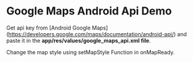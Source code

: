 # Google Maps Android Api Demo

Get api key from [Android Google Maps] (https://developers.google.com/maps/documentation/android-api/) and paste it in the <b>app/res/values/google_maps_api.xml file</b>.

Change the map style using setMapStyle Function in onMapReady.


